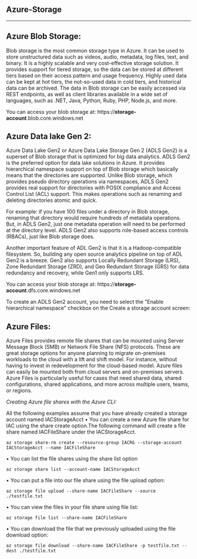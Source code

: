 Azure-Storage
-----------------------------------------------------------------------------------------------------------------------------------------------------------

-----------------------------------------------------------------------------------------------------------------------------------------------------------
**Azure Blob Storage**: 
-----------------------------------------------------------------------------------------------------------------------------------------------------------
Blob storage is the most common storage type in Azure. It can be used to store unstructured data such as videos, audio, metadata, log files, text, and binary. It is a highly scalable and very cost-effective storage solution. It  provides support for tiered storage, so the data can be stored at different tiers based on their access pattern and usage frequency. Highly used data can be kept at hot tiers, the not-so-used data in cold tiers, and historical data can be archived. The data in Blob storage can be easily accessed via REST endpoints, as well as client libraries available in a wide set of languages, such as .NET, Java, Python, Ruby, PHP, Node.js, and more.

You can access your blob storage at: https://**storage-account**.blob.core.windows.net

**Azure Data lake Gen 2**: 
-----------------------------------------------------------------------------------------------------------------------------------------------------------
Azure Data Lake Gen2 or Azure Data Lake Storage Gen 2 (ADLS Gen2) is a superset of Blob storage that is optimized for big data analytics. ADLS Gen2 is the preferred option for data lake solutions in Azure.
It provides hierarchical namespace support on top of Blob storage which basically means that the directories are supported.
Unlike Blob storage, which provides pseudo directory operations via namespaces, ADLS Gen2 provides real support for directories with POSIX compliance and Access Control List (ACL) support. This makes operations such as renaming and deleting directories atomic and quick.

For example: if you have 100 files under a directory in Blob storage, renaming that directory would require hundreds of metadata operations. But, in ADLS Gen2, just one metadata operation will need to be performed at the directory level. ADLS Gen2 also
supports role-based access controls (RBACs), just like Blob storage does.

Another important feature of ADL Gen2 is that it is a Hadoop-compatible filesystem. So, building any open source analytics pipeline on top of ADL Gen2 is a breeze.
Gen2 also supports Locally Redundant Storage (LRS), Zone Redundant Storage (ZRD), and Geo Redundant Storage (GRS) for data redundancy and recovery, while Gen1 only supports LRS.

You can access your blob storage at: https://**storage-account**.dfs.core.windows.net

To create an ADLS Gen2 account, you need to select the "Enable hierarchical namespace" checkbox on the Create a storage account screen:

**Azure Files**: 
-----------------------------------------------------------------------------------------------------------------------------------------------------------
Azure Files provides remote file shares that can be mounted using Server Message Block (SMB) or Network File Share (NFS) protocols. These are great storage options for anyone planning to migrate on-premises workloads to the cloud with a 
lift and shift model.
For instance, without having to invest in redevelopment for the cloud-based model. Azure files can easily be mounted both from cloud servers and on-premises servers. Azure Files is particularly useful for cases that need shared data, shared configurations, shared applications, and more across multiple users, teams, or regions.

*Creating Azure file shares with the Azure CLI:*

All the following examples assume that you have already created a storage account named IACStorageAcct
• You can create a new Azure file share for IAC using the share create option.The following command will create a file share named IACFileShare under the IACStorageAcct.

    az storage share-rm create --resource-group IACRG --storage-account IACStorageAcct --name IACFileShare

• You can list the file shares using the share list option

    az storage share list --account-name IACStorageAcct

• You can put a file into our file share using the file upload option:    

    az storage file upload --share-name IACFileShare --source ./testfile.txt

• You can view the files in your file share using file list:

    az storage file list --share-name IACFileShare

• You can download the file that we previously uploaded using the file download option:    

    az storage file download --share-name IACFileShare -p testfile.txt --dest ./testfile.txt
